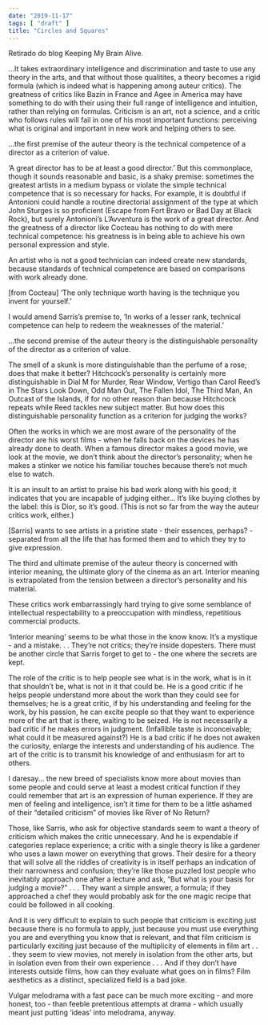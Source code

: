 ```yaml
---
date: "2019-11-17"
tags: [ "draft" ]
title: "Circles and Squares"
---
```

Retirado do blog Keeping My Brain Alive.

...It takes extraordinary intelligence and discrimination and taste to use any theory in the arts, and that without those qualitites, a theory becomes a rigid formula (which is indeed what is happening among auteur critics). The greatness of critics like Bazin in France and Agee in America may have something to do with their using their full range of intelligence and intuition, rather than relying on formulas. Criticism is an art, not a science, and a critic who follows rules will fail in one of his most important functions: perceiving what is original and important in new work and helping others to see.

...the first premise of the auteur theory is the technical competence of a director as a criterion of value.

‘A great director has to be at least a good director.’ But this commonplace, though it sounds reasonable and basic, is a shaky premise: sometimes the greatest artists in a medium bypass or violate the simple technical competence that is so necessary for hacks. For example, it is doubtful if Antonioni could handle a routine directorial assignment of the type at which John Sturges is so proficient (Escape from Fort Bravo or Bad Day at Black Rock), but surely Antonioni’s L’Avventura is the work of a great director. And the greatness of a director like Cocteau has nothing to do with mere technical competence: his greatness is in being able to achieve his own personal expression and style.

An artist who is not a good technician can indeed create new standards, because standards of technical competence are based on comparisons with work already done.

[from Cocteau] ‘The only technique worth having is the technique you invent for yourself.’

I would amend Sarris’s premise to, ‘In works of a lesser rank, technical competence can help to redeem the weaknesses of the material.’

...the second premise of the auteur theory is the distinguishable personality of the director as a criterion of value.

The smell of a skunk is more distinguishable than the perfume of a rose; does that make it better? Hitchcock’s personality is certainly more distinguishable in Dial M for Murder, Rear Window, Vertigo than Carol Reed’s in The Stars Look Down, Odd Man Out, The Fallen Idol, The Third Man, An Outcast of the Islands, if for no other reason than because Hitchcock repeats while Reed tackles new subject matter. But how does this distinguishable personality function as a criterion for judging the works?

Often the works in which we are most aware of the personality of the director are his worst films - when he falls back on the devices he has already done to death. When a famous director makes a good movie, we look at the movie, we don’t think about the director’s personality; when he makes a stinker we notice his familiar touches because there’s not much else to watch.

It is an insult to an artist to praise his bad work along with his good; it indicates that you are incapable of judging either... It’s like buying clothes by the label: this is Dior, so it’s good. (This is not so far from the way the auteur critics work, either.)

[Sarris] wants to see artists in a pristine state - their essences, perhaps? - separated from all the life that has formed them and to which they try to give expression.

The third and ultimate premise of the auteur theory is concerned with interior meaning, the ultimate glory of the cinema as an art. Interior meaning is extrapolated from the tension between a director’s personality and his material.

These critics work embarrassingly hard trying to give some semblance of intellectual respectability to a preoccupation with mindless, repetitious commercial products.

‘Interior meaning’ seems to be what those in the know know. It’s a mystique - and a mistake. . . They’re not critics; they’re inside dopesters. There must be another circle that Sarris forget to get to - the one where the secrets are kept.

The role of the critic is to help people see what is in the work, what is in it that shouldn’t be, what is not in it that could be. He is a good critic if he helps people understand more about the work than they could see for themselves; he is a great critic, if by his understanding and feeling for the work, by his passion, he can excite people so that they want to experience more of the art that is there, waiting to be seized. He is not necessarily a bad critic if he makes errors in judgment. (Infallible taste is inconceivable; what could it be measured against?) He is a bad critic if he does not awaken the curiosity, enlarge the interests and understanding of his audience. The art of the critic is to transmit his knowledge of and enthusiasm for art to others.

I daresay... the new breed of specialists know more about movies than some people and could serve at least a modest critical function if they could remember that art is an expression of human experience. If they are men of feeling and intelligence, isn’t it time for them to be a little ashamed of their “detailed criticism” of movies like River of No Return?

Those, like Sarris, who ask for objective standards seem to want a theory of criticism which makes the critic unnecessary. And he is expendable if categories replace experience; a critic with a single theory is like a gardener who uses a lawn mower on everything that grows. Their desire for a theory that will solve all the riddles of creativity is in itself perhaps an indication of their narrowness and confusion; they’re like those puzzled lost people who inevitably approach one after a lecture and ask, “But what is your basis for judging a movie?” . . . They want a simple answer, a formula; if they approached a chef they would probably ask for the one magic recipe that could be followed in all cooking.

And it is very difficult to explain to such people that criticism is exciting just because there is no formula to apply, just because you must use everything you are and everything you know that is relevant, and that film criticism is particularly exciting just because of the multiplicity of elements in film art . . . they seem to view movies, not merely in isolation from the other arts, but in isolation even from their own experience . . . And if they don’t have interests outside films, how can they evaluate what goes on in films? Film aesthetics as a distinct, specialized field is a bad joke.

Vulgar melodrama with a fast pace can be much more exciting - and more honest, too - than feeble pretentious attempts at drama - which usually meant just putting ‘ideas’ into melodrama, anyway.
